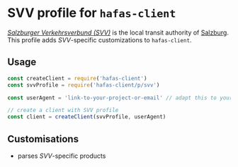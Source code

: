 # SVV profile for `hafas-client`

[*Salzburger Verkehrsverbund (SVV)*](https://de.wikipedia.org/wiki/Salzburger_Verkehrsverbund) is the local transit authority of [Salzburg](https://en.wikipedia.org/wiki/Salzburg). This profile adds *SVV*-specific customizations to `hafas-client`.

## Usage

```js
const createClient = require('hafas-client')
const svvProfile = require('hafas-client/p/svv')

const userAgent = 'link-to-your-project-or-email' // adapt this to your project!

// create a client with SVV profile
const client = createClient(svvProfile, userAgent)
```


## Customisations

- parses *SVV*-specific products

